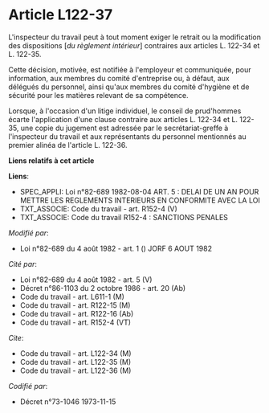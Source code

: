 # Article L122-37

L'inspecteur du travail peut à tout moment exiger le retrait ou la modification des dispositions [*du règlement intérieur*]
contraires aux articles L. 122-34 et L. 122-35.

Cette décision, motivée, est notifiée à l'employeur et communiquée, pour information, aux membres du comité d'entreprise ou,
à défaut, aux délégués du personnel, ainsi qu'aux membres du comité d'hygiène et de sécurité pour les matières relevant de sa
compétence.

Lorsque, à l'occasion d'un litige individuel, le conseil de prud'hommes écarte l'application d'une clause contraire aux
articles L. 122-34 et L. 122-35, une copie du jugement est adressée par le secrétariat-greffe à l'inspecteur du travail et
aux représentants du personnel mentionnés au premier alinéa de l'article L. 122-36.

**Liens relatifs à cet article**

**Liens**:

  - SPEC_APPLI: Loi n°82-689 1982-08-04 ART. 5 : DELAI DE UN AN POUR METTRE LES REGLEMENTS INTERIEURS EN CONFORMITE AVEC LA LOI
  - TXT_ASSOCIE: Code du travail - art. R152-4 (V)
  - TXT_ASSOCIE: Code du travail R152-4 : SANCTIONS PENALES

_Modifié par_:

  - Loi n°82-689 du 4 août 1982 - art. 1 () JORF 6 AOUT 1982

_Cité par_:

  - Loi n°82-689 du 4 août 1982 - art. 5 (V)
  - Décret n°86-1103 du 2 octobre 1986 - art. 20 (Ab)
  - Code du travail - art. L611-1 (M)
  - Code du travail - art. R122-15 (M)
  - Code du travail - art. R122-16 (Ab)
  - Code du travail - art. R152-4 (VT)

_Cite_:

  - Code du travail - art. L122-34 (M)
  - Code du travail - art. L122-35 (M)
  - Code du travail - art. L122-36 (M)

_Codifié par_:

  - Décret n°73-1046 1973-11-15
